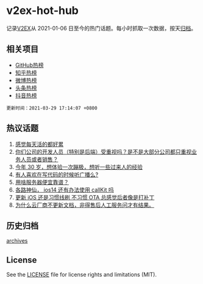 # v2ex-hot-hub

 记录[V2EX](https://www.v2ex.com/)从 2021-01-06 日至今的热门话题。每小时抓取一次数据，按天[归档](archives)。
 
 ## 相关项目

- [GitHub热榜](https://github.com/snaildev/github-hot-hub)
- [知乎热榜](https://github.com/snaildev/zhihu-hot-hub)
- [微博热榜](https://github.com/snaildev/weibo-hot-hub)
- [头条热榜](https://github.com/snaildev/toutiao-hot-hub)
- [抖音热榜](https://github.com/snaildev/douyin-hot-hub)


 `更新时间：2021-03-29 17:14:07 +0800`

## 热议话题

1. [感觉每天活的都好累](https://www.v2ex.com/t/766048)
1. [你们公司的开发人员（特别是后端）受重视吗？是不是大部分公司都只重视业务人员或者销售？](https://www.v2ex.com/t/765975)
1. [今年 30 岁，想体验一次蹦极，想听一些过来人的经验](https://www.v2ex.com/t/766085)
1. [有人喜欢在写代码的时候听广播么?](https://www.v2ex.com/t/765946)
1. [用啥服务器便宜靠谱？](https://www.v2ex.com/t/766000)
1. [各路神仙， ios14 还有办法使用 callKit 吗](https://www.v2ex.com/t/766054)
1. [更新 iOS 还是习惯线刷 不习惯 OTA 总感觉后者像是打补丁](https://www.v2ex.com/t/766024)
1. [为什么云厂商不更新文档，非得售后人工服务问才有结果。](https://www.v2ex.com/t/765910)

## 历史归档

[archives](archives)

## License

See the [LICENSE](LICENSE) file for license rights and limitations (MIT).
